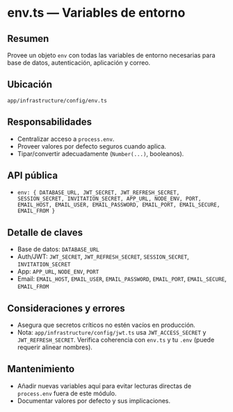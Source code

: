 # env.ts — Variables de entorno

## Resumen
Provee un objeto `env` con todas las variables de entorno necesarias para base de datos, autenticación, aplicación y correo.

## Ubicación
`app/infrastructure/config/env.ts`

## Responsabilidades
- Centralizar acceso a `process.env`.
- Proveer valores por defecto seguros cuando aplica.
- Tipar/convertir adecuadamente (`Number(...)`, booleanos).

## API pública
- `env: { DATABASE_URL, JWT_SECRET, JWT_REFRESH_SECRET, SESSION_SECRET, INVITATION_SECRET, APP_URL, NODE_ENV, PORT, EMAIL_HOST, EMAIL_USER, EMAIL_PASSWORD, EMAIL_PORT, EMAIL_SECURE, EMAIL_FROM }`

## Detalle de claves
- Base de datos: `DATABASE_URL`
- Auth/JWT: `JWT_SECRET`, `JWT_REFRESH_SECRET`, `SESSION_SECRET`, `INVITATION_SECRET`
- App: `APP_URL`, `NODE_ENV`, `PORT`
- Email: `EMAIL_HOST`, `EMAIL_USER`, `EMAIL_PASSWORD`, `EMAIL_PORT`, `EMAIL_SECURE`, `EMAIL_FROM`

## Consideraciones y errores
- Asegura que secretos críticos no estén vacíos en producción.
- Nota: `app/infrastructure/config/jwt.ts` usa `JWT_ACCESS_SECRET` y `JWT_REFRESH_SECRET`. Verifica coherencia con `env.ts` y tu `.env` (puede requerir alinear nombres).

## Mantenimiento
- Añadir nuevas variables aquí para evitar lecturas directas de `process.env` fuera de este módulo.
- Documentar valores por defecto y sus implicaciones.